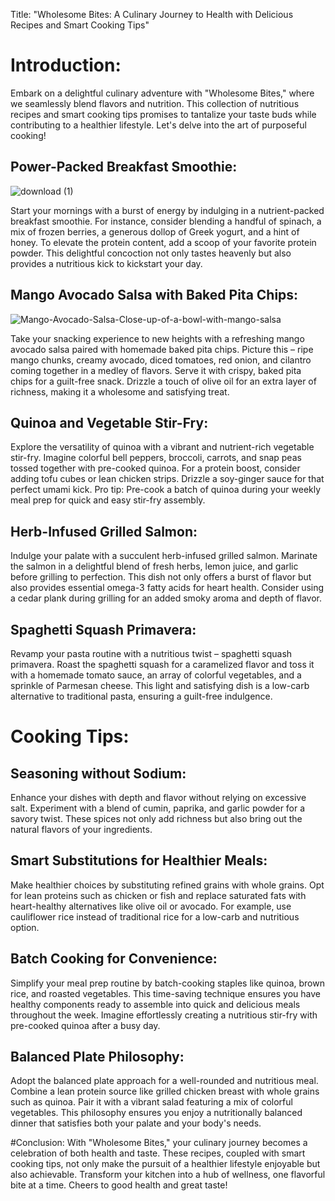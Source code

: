 Title: "Wholesome Bites: A Culinary Journey to Health with Delicious Recipes and Smart Cooking Tips"

# Introduction:
Embark on a delightful culinary adventure with "Wholesome Bites," where we seamlessly blend flavors and nutrition. This collection of nutritious recipes and smart cooking tips promises to tantalize your taste buds while contributing to a healthier lifestyle. Let's delve into the art of purposeful cooking!

## Power-Packed Breakfast Smoothie:

![download (1)](https://github.com/23W-GBAC/Anukuga/assets/74722296/a9596098-6eaf-4942-9d70-09e740c12103)

Start your mornings with a burst of energy by indulging in a nutrient-packed breakfast smoothie. For instance, consider blending a handful of spinach, a mix of frozen berries, a generous dollop of Greek yogurt, and a hint of honey. To elevate the protein content, add a scoop of your favorite protein powder. This delightful concoction not only tastes heavenly but also provides a nutritious kick to kickstart your day.

## Mango Avocado Salsa with Baked Pita Chips:

![Mango-Avocado-Salsa-Close-up-of-a-bowl-with-mango-salsa](https://github.com/23W-GBAC/Anukuga/assets/74722296/272d6d3d-5a4f-4965-a523-87019542af07)

Take your snacking experience to new heights with a refreshing mango avocado salsa paired with homemade baked pita chips. Picture this – ripe mango chunks, creamy avocado, diced tomatoes, red onion, and cilantro coming together in a medley of flavors. Serve it with crispy, baked pita chips for a guilt-free snack. Drizzle a touch of olive oil for an extra layer of richness, making it a wholesome and satisfying treat.

## Quinoa and Vegetable Stir-Fry:
Explore the versatility of quinoa with a vibrant and nutrient-rich vegetable stir-fry. Imagine colorful bell peppers, broccoli, carrots, and snap peas tossed together with pre-cooked quinoa. For a protein boost, consider adding tofu cubes or lean chicken strips. Drizzle a soy-ginger sauce for that perfect umami kick. Pro tip: Pre-cook a batch of quinoa during your weekly meal prep for quick and easy stir-fry assembly.

## Herb-Infused Grilled Salmon:
Indulge your palate with a succulent herb-infused grilled salmon. Marinate the salmon in a delightful blend of fresh herbs, lemon juice, and garlic before grilling to perfection. This dish not only offers a burst of flavor but also provides essential omega-3 fatty acids for heart health. Consider using a cedar plank during grilling for an added smoky aroma and depth of flavor.

## Spaghetti Squash Primavera:
Revamp your pasta routine with a nutritious twist – spaghetti squash primavera. Roast the spaghetti squash for a caramelized flavor and toss it with a homemade tomato sauce, an array of colorful vegetables, and a sprinkle of Parmesan cheese. This light and satisfying dish is a low-carb alternative to traditional pasta, ensuring a guilt-free indulgence.

# Cooking Tips:

## Seasoning without Sodium:
Enhance your dishes with depth and flavor without relying on excessive salt. Experiment with a blend of cumin, paprika, and garlic powder for a savory twist. These spices not only add richness but also bring out the natural flavors of your ingredients.

## Smart Substitutions for Healthier Meals:
Make healthier choices by substituting refined grains with whole grains. Opt for lean proteins such as chicken or fish and replace saturated fats with heart-healthy alternatives like olive oil or avocado. For example, use cauliflower rice instead of traditional rice for a low-carb and nutritious option.

## Batch Cooking for Convenience:
Simplify your meal prep routine by batch-cooking staples like quinoa, brown rice, and roasted vegetables. This time-saving technique ensures you have healthy components ready to assemble into quick and delicious meals throughout the week. Imagine effortlessly creating a nutritious stir-fry with pre-cooked quinoa after a busy day.

## Balanced Plate Philosophy:
Adopt the balanced plate approach for a well-rounded and nutritious meal. Combine a lean protein source like grilled chicken breast with whole grains such as quinoa. Pair it with a vibrant salad featuring a mix of colorful vegetables. This philosophy ensures you enjoy a nutritionally balanced dinner that satisfies both your palate and your body's needs.

#Conclusion:
With "Wholesome Bites," your culinary journey becomes a celebration of both health and taste. These recipes, coupled with smart cooking tips, not only make the pursuit of a healthier lifestyle enjoyable but also achievable. Transform your kitchen into a hub of wellness, one flavorful bite at a time. Cheers to good health and great taste!
